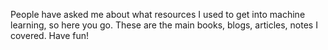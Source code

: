 People have asked me about what resources I used to get into machine learning, so here you go. These are the main books, blogs, articles, notes I covered. Have fun!

